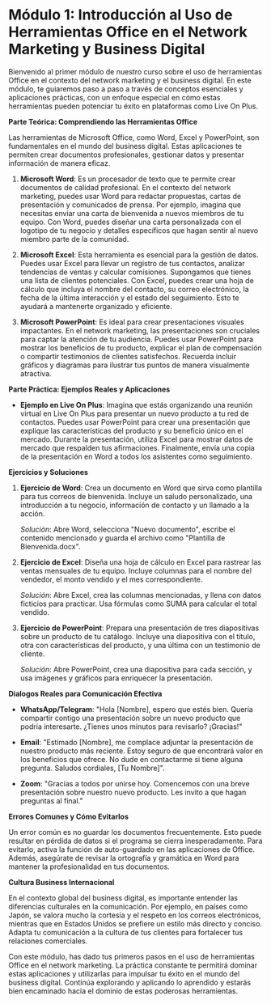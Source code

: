 # **Módulo 1: Introducción al Uso de Herramientas Office en el Network Marketing y Business Digital**

Bienvenido al primer módulo de nuestro curso sobre el uso de herramientas Office en el contexto del network marketing y el business digital. En este módulo, te guiaremos paso a paso a través de conceptos esenciales y aplicaciones prácticas, con un enfoque especial en cómo estas herramientas pueden potenciar tu éxito en plataformas como Live On Plus.

**Parte Teórica: Comprendiendo las Herramientas Office**

Las herramientas de Microsoft Office, como Word, Excel y PowerPoint, son fundamentales en el mundo del business digital. Estas aplicaciones te permiten crear documentos profesionales, gestionar datos y presentar información de manera eficaz.

1. **Microsoft Word**: Es un procesador de texto que te permite crear documentos de calidad profesional. En el contexto del network marketing, puedes usar Word para redactar propuestas, cartas de presentación y comunicados de prensa. Por ejemplo, imagina que necesitas enviar una carta de bienvenida a nuevos miembros de tu equipo. Con Word, puedes diseñar una carta personalizada con el logotipo de tu negocio y detalles específicos que hagan sentir al nuevo miembro parte de la comunidad.

2. **Microsoft Excel**: Esta herramienta es esencial para la gestión de datos. Puedes usar Excel para llevar un registro de tus contactos, analizar tendencias de ventas y calcular comisiones. Supongamos que tienes una lista de clientes potenciales. Con Excel, puedes crear una hoja de cálculo que incluya el nombre del contacto, su correo electrónico, la fecha de la última interacción y el estado del seguimiento. Esto te ayudará a mantenerte organizado y eficiente.

3. **Microsoft PowerPoint**: Es ideal para crear presentaciones visuales impactantes. En el network marketing, las presentaciones son cruciales para captar la atención de tu audiencia. Puedes usar PowerPoint para mostrar los beneficios de tu producto, explicar el plan de compensación o compartir testimonios de clientes satisfechos. Recuerda incluir gráficos y diagramas para ilustrar tus puntos de manera visualmente atractiva.

**Parte Práctica: Ejemplos Reales y Aplicaciones**

- **Ejemplo en Live On Plus**: Imagina que estás organizando una reunión virtual en Live On Plus para presentar un nuevo producto a tu red de contactos. Puedes usar PowerPoint para crear una presentación que explique las características del producto y su beneficio único en el mercado. Durante la presentación, utiliza Excel para mostrar datos de mercado que respalden tus afirmaciones. Finalmente, envía una copia de la presentación en Word a todos los asistentes como seguimiento.

**Ejercicios y Soluciones**

1. **Ejercicio de Word**: Crea un documento en Word que sirva como plantilla para tus correos de bienvenida. Incluye un saludo personalizado, una introducción a tu negocio, información de contacto y un llamado a la acción.

   *Solución*: Abre Word, selecciona "Nuevo documento", escribe el contenido mencionado y guarda el archivo como "Plantilla de Bienvenida.docx".

2. **Ejercicio de Excel**: Diseña una hoja de cálculo en Excel para rastrear las ventas mensuales de tu equipo. Incluye columnas para el nombre del vendedor, el monto vendido y el mes correspondiente.

   *Solución*: Abre Excel, crea las columnas mencionadas, y llena con datos ficticios para practicar. Usa fórmulas como SUMA para calcular el total vendido.

3. **Ejercicio de PowerPoint**: Prepara una presentación de tres diapositivas sobre un producto de tu catálogo. Incluye una diapositiva con el título, otra con características del producto, y una última con un testimonio de cliente.

   *Solución*: Abre PowerPoint, crea una diapositiva para cada sección, y usa imágenes y gráficos para enriquecer la presentación.

**Dialogos Reales para Comunicación Efectiva**

- **WhatsApp/Telegram**: "Hola [Nombre], espero que estés bien. Quería compartir contigo una presentación sobre un nuevo producto que podría interesarte. ¿Tienes unos minutos para revisarlo? ¡Gracias!"

- **Email**: "Estimado [Nombre], me complace adjuntar la presentación de nuestro producto más reciente. Estoy seguro de que encontrará valor en los beneficios que ofrece. No dude en contactarme si tiene alguna pregunta. Saludos cordiales, [Tu Nombre]".

- **Zoom**: "Gracias a todos por unirse hoy. Comencemos con una breve presentación sobre nuestro nuevo producto. Les invito a que hagan preguntas al final."

**Errores Comunes y Cómo Evitarlos**

Un error común es no guardar los documentos frecuentemente. Esto puede resultar en pérdida de datos si el programa se cierra inesperadamente. Para evitarlo, activa la función de auto-guardado en las aplicaciones de Office. Además, asegúrate de revisar la ortografía y gramática en Word para mantener la profesionalidad en tus documentos.

**Cultura Business Internacional**

En el contexto global del business digital, es importante entender las diferencias culturales en la comunicación. Por ejemplo, en países como Japón, se valora mucho la cortesía y el respeto en los correos electrónicos, mientras que en Estados Unidos se prefiere un estilo más directo y conciso. Adapta tu comunicación a la cultura de tus clientes para fortalecer tus relaciones comerciales.

Con este módulo, has dado tus primeros pasos en el uso de herramientas Office en el network marketing. La práctica constante te permitirá dominar estas aplicaciones y utilizarlas para impulsar tu éxito en el mundo del business digital. Continúa explorando y aplicando lo aprendido y estarás bien encaminado hacia el dominio de estas poderosas herramientas.